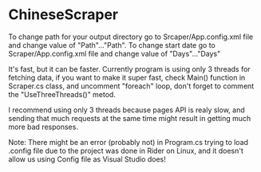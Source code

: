 # ChineseScraper

To change path for your output directory go to Srcaper/App.config.xml file and change value of "Path"..."Path".
To change start date go to Scraper/App.config.xml file and change value of "Days"..."Days"

It's fast, but it can be faster. Currently program is using only 3 threads for fetching data, if you want to make it super fast, check Main() function in Scraper.cs class, and uncomment "foreach" loop, don't forget to comment the "UseThreeThreads()" metod.

I recommend using only 3 threads because pages API is realy slow, and sending that much requests at the same time might result in getting much more bad responses.

Note: There might be an error (probably not) in Program.cs trying to load .config file due to the project was done in Rider on Linux, and it doesn't allow us using Config file as Visual Studio does!
